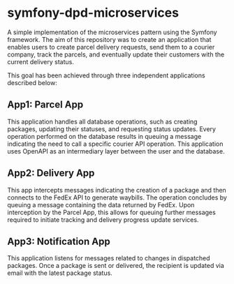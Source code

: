 # symfony-dpd-microservices
A simple implementation of the microservices pattern using the Symfony framework. The aim of this repository was to create an application that enables users to create parcel delivery requests, send them to a courier company, track the parcels, and eventually update their customers with the current delivery status.

This goal has been achieved through three independent applications described below:

## App1: Parcel App
This application handles all database operations, such as creating packages, updating their statuses, and requesting status updates. Every operation performed on the database results in queuing a message indicating the need to call a specific courier API operation. This application uses OpenAPI as an intermediary layer between the user and the database.

## App2: Delivery App
This app intercepts messages indicating the creation of a package and then connects to the FedEx API to generate waybills. The operation concludes by queuing a message containing the data returned by FedEx. Upon interception by the Parcel App, this allows for queuing further messages required to initiate tracking and delivery progress update services.

## App3: Notification App
This application listens for messages related to changes in dispatched packages. Once a package is sent or delivered, the recipient is updated via email with the latest package status.
